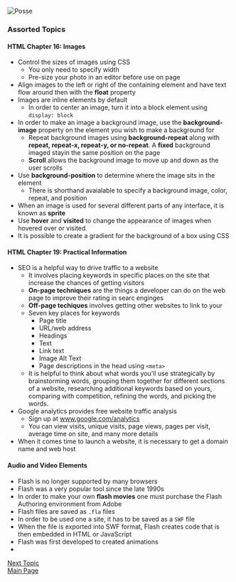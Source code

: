 ![Posse](https://images.unsplash.com/photo-1499938971550-7ad287075e0d?ixlib=rb-1.2.1&ixid=eyJhcHBfaWQiOjEyMDd9&auto=format&fit=crop&w=500&q=60)

### Assorted Topics


#### HTML Chapter 16: Images

* Control the sizes of images using CSS
  * You only need to specify width
  * Pre-size your photo in an editor before use on page
* Align images to the left or right of the containing element and have text flow around then with the **float** property
* Images are inline elements by default
  * In order to center an image, turn it into a block element using `display: block`
* In order to make an image a background image, use the **background-image** property on the element you wish to make a background for
  * Repeat background images using **background-repeat** along with **repeat, repeat-x, repeat-y, or no-repeat**. 
  A **fixed** background imaged stayin the same position on the page
  * **Scroll** allows the background image to move up and down as the user scrolls
* Use **background-position** to determine where the image sits in the element
  * There is shorthand avaialable to specify a background image, color, repeat, and position
* When an image is used for several different parts of any interface, it is known as **sprite**
* Use **hover** and **visited** to change the appearance of images when hovered over or visited. 
* It is possible to create a gradient for the background of a box using CSS


#### HTML Chapter 19: Practical Information

* SEO is a helpful way to drive traffic to a website
  * It involves placing keywords in specific places on the site that increase the chances of getting visitors
  * **On-page techniques** are the things a developer can do on the web page to improve their rating in searc enginges
  * **Off-page techiques** involves getting other websites to link to your
  * Seven key places for keywords
    * Page title
    * URL/web address
    * Headings
    * Text
    * Link text
    * Image Alt Text
    * Page descriptions in the head using `<meta>`
  * It is helpful to think about what words you'll use strategically by brainstorming words, grouping them together for different sections of a website, researching additional keywords based on yours, comparing with competition, refining the words, and picking the words.
* Google analytics provides free website traffic analysis
  * Sign up at www.google.com/analytics
  * You can view visits, unique visits, page views, pages per visit, average time on site, and many more details
* When it comes time to launch a website, it is necessary to get a domain name and web host


#### Audio and Video Elements

* Flash is no longer supported by many browsers
* Flash was a very popular tool since the late 1990s
* In order to make your own **flash movies** one must purchase the Flash Authoring environment from Adobe
* Flash files are saved as `.fla` files
* In order to be used one a site, it has to be saved as a `SWF` file
* When the file is exported into SWF format, Flash creates code that is then embedded in HTML or JavaScript
* Flash was first developed to created animations
* 

[Next Topic](class-12.md)  
[Main Page](README.md)